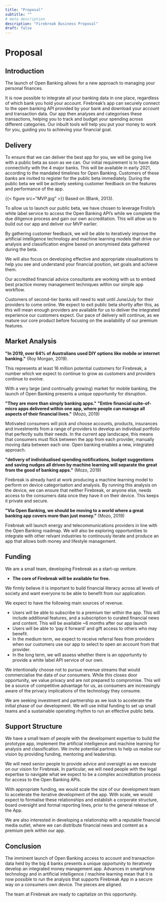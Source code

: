```yaml
---
title: "Proposal"
subtitle: ""
# meta description
description: "Firebreak Business Proposal"
draft: false
---
```


# Proposal 

## Introduction

The launch of Open Banking allows for a new approach to managing your personal finances. 

It is now possible to integrate all your banking data in one place, regardless of which bank you hold your account. Firebreak’s app can securely connect to the open banking API provided by your bank and download your account and transaction data. Our app then analyses and categorises these transactions, helping you to track and budget your spending across different categories. Our inbuilt tools will help you put your money to work for you, guiding you to achieving your financial goal. 

## Delivery

To ensure that we can deliver the best app for you, we will be going live with a public beta as soon as we can. Our initial requirement is to have data connectivity with the 4 major banks. This will be available in early 2021, according to the mandated timelines for Open Banking. Customers of these banks are invited to register for the public beta immediately. During the public beta we will be actively seeking customer feedback on the features and performance of the app.

{{< figure src="MVP.jpg" >}}
Based on (Blank, 2013).

To allow us to launch our public beta, we have chosen to leverage Frollo’s white label service to access the Open Banking API’s while we complete the due diligence process and gain our own accreditation. This will allow us to build out our app and deliver our MVP earlier. 

By gathering customer feedback, we will be able to iteratively improve the artificial intelligence technology and machine learning models that drive our analysis and classification engine based on anonymised data gathered during the beta. 

We will also focus on developing effective and appropriate visualisations to help you see and understand your financial position, set goals and achieve them.

Our accredited financial advice consultants are working with us to embed best practice money management techniques within our simple app workflow. 

Customers of second-tier banks will need to wait until June/July for their providers to come online. We expect to exit public beta shortly after this, as this will mean enough providers are available for us to deliver the integrated experience our customers expect. Our pace of delivery will continue, as we mature our core product before focusing on the availability of our premium features. 

## Market Analysis

**"In 2019, over 64% of Australians used DIY options like mobile or internet banking."** (Roy Morgan, 2019). 

This represents at least 16 million potential customers for Firebreak, a number which we expect to continue to grow as customers and providers continue to evolve. 

With a very large (and continually growing) market for mobile banking, the launch of Open Banking presents a unique opportunity for disruption.

**"They are more than simply banking apps."**
**"Entire financial suite-of-micro apps delivered within one app, where people can manage all aspects of their financial lives."**
(Mozo, 2019)

Motivated consumers will pick and choose accounts, products, insurances and investments from a range of providers to develop an individual portfolio that perfectly suits their needs. In the current app landscape, this means that consumers must flick between the app from each provider, manually moving data between each one. Open banking enables a new, integrated approach.

**"delivery of individualised spending notifications, budget suggestions and saving nudges all driven by machine learning will separate the great from the good of banking apps."** (Mozo, 2019)

Firebreak is already hard at work producing a machine learning model to perform on device categorisation and analysis. By running this analysis on the device, we can ensure that neither Firebreak, or anyone else, needs access to the consumers data once they have it on their device. This keeps it private and secure. 

**"Via Open Banking, we should be moving to a world where a great banking app covers more than just money."** (Mozo, 2019)

Firebreak will launch energy and telecommunications providers in line with the Open Banking roadmap. We will also be exploring opportunities to integrate with other relvant industries to continously iterate and produce an app that allows both money and lifestyle management. 


## Funding

We are a small team, developing Firebreak as a start-up venture.

* **The core of Firebreak will be available for free.**

We firmly believe it is important to build financial literacy across all levels of society and want everyone to be able to benefit from our application. 

We expect to have the following main sources of revenue.
* Users will be able to subscribe to a premium tier within the app. This will include additional features, and a subscription to curated financial news and content. This will be available ~6 months after our app launch
* Users will be able to ‘pay it forward’ and gift access to others who may benefit.
* In the medium term, we expect to receive referral fees from providers when our customers use our app to select to open an account from that provider. 
* In the long term, we will assess whether there is an opportunity to provide a white label API service of our own.

We intentionally choose not to pursue revenue streams that would commercialise the data of our consumers. While this closes door opportunity, we value privacy and are not prepared to compromise. This will be a source of competitive advantage for us, as consumers are increasingly aware of the privacy implications of the technology they consume.  

We are seeking investment and partnership as we look to accelerate the initial phase of our development. We will use initial funding to set up small teams and a sustainable operating rhythm to run an effective public beta. 

## Support Structure

We have a small team of people with the development expertise to build the prototype app, implement the artificial intelligence and machine learning for analysis and classification. We invite potential partners to help us realise our vision by providing funding, mentoring and leadership. 

We will need senior people to provide advice and oversight as we execute on our vision for Firebreak. In particular, we will need people with the legal expertise to navigate what we expect to be a complex accreditation process for access to the Open Banking APIs. 

With appropriate funding, we would scale the size of our development team to accelerate the iterative development of the app. With scale, we would expect to formalise these relationships and establish a corporate structure, board oversight and formal reporting lines, prior to the general release of the App.

We are also interested in developing a relationship with a reputable financial media outlet, where we can distribute financial news and content as a premium perk within our app. 

## Conclusion

The imminent launch of Open Banking access to account and transaction data held by the big 4 banks presents a unique opportunity to iteratively develop an integrated money management app. Advances in smartphone technology and in artificial intelligence / machine learning mean that it is now possible to run the analysis that supports Firebreak App in a secure way on a consumers own device. The pieces are aligned. 

The team at Firebreak are ready to capitalize on this opportunity. 